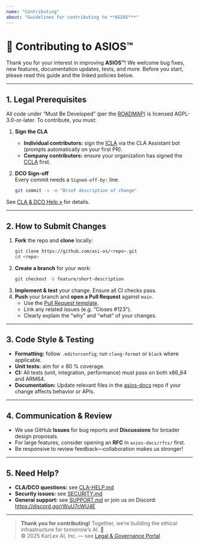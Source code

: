 ```yaml
---
name: "Contributing"
about: "Guidelines for contributing to **ASIOS™**"
---
```


# 🤝 Contributing to ASIOS™

Thank you for your interest in improving **ASIOS™**! We welcome bug fixes, new features, documentation updates, tests, and more. Before you start, please read this guide and the linked policies below.

---

## 1. Legal Prerequisites

All code under “Must Be Developed” (per the [ROADMAP](https://github.com/asi-os/asios-docs/blob/main/ROADMAP.md)) is licensed AGPL-3.0-or-later. To contribute, you must:

1. **Sign the CLA**  
   - **Individual contributors:** sign the [ICLA](https://github.com/asi-os/asios-legal/blob/main/ICLA.md) via the CLA Assistant bot (prompts automatically on your first PR).  
   - **Company contributors:** ensure your organization has signed the [CCLA](https://github.com/asi-os/asios-legal/blob/main/CCLA.md) first.

2. **DCO Sign-off**  
   Every commit needs a `Signed-off-by:` line.  
   ```bash
   git commit -s -m "Brief description of change"
   ```
See [CLA & DCO Help »](https://github.com/asi-os/asios-legal/blob/main/CLA-HELP.md) for details.

---

## 2. How to Submit Changes

1. **Fork** the repo and **clone** locally:  
   ```bash
   git clone https://github.com/asi-os/<repo>.git
   cd <repo>
   ```
2. **Create a branch** for your work:  
   ```bash
   git checkout -b feature/short-description
   ```
3. **Implement & test** your change. Ensure all CI checks pass.  
4. **Push** your branch and **open a Pull Request** against `main`.  
   - Use the [Pull Request template](https://github.com/asi-os/.github/blob/main/PULL_REQUEST_TEMPLATE.md).  
   - Link any related issues (e.g. “Closes #123”).  
   - Clearly explain the “why” and “what” of your changes.

---

## 3. Code Style & Testing

- **Formatting:** follow `.editorconfig`; run `clang-format` or `black` where applicable.  
- **Unit tests:** aim for ≥ 80 % coverage.  
- **CI:** All tests (unit, integration, performance) must pass on both x86_64 and ARM64.  
- **Documentation:** Update relevant files in the [asios-docs](https://github.com/asi-os/asios-docs) repo if your change affects behavior or APIs.

---

## 4. Communication & Review

- We use GitHub **Issues** for bug reports and **Discussions** for broader design proposals.  
- For large features, consider opening an **RFC** in `asios-docs/rfcs/` first.  
- Be responsive to review feedback—collaboration makes us stronger!

---

## 5. Need Help?

- **CLA/DCO questions:** see [CLA-HELP.md](https://github.com/asi-os/asios-legal/blob/main/CLA-HELP.md)  
- **Security issues:** see [SECURITY.md](https://github.com/asi-os/.github/blob/main/SECURITY.md)  
- **General support:** see [SUPPORT.md](https://github.com/asi-os/.github/blob/main/SUPPORT.md) or join us on Discord: https://discord.gg/rWuU7cWU4E  

---

> **Thank you for contributing!** Together, we’re building the ethical infrastructure for tomorrow’s AI. 🚀  
> © 2025 KarLex AI, Inc. — see [Legal & Governance Portal](https://asios.ai/legal)

